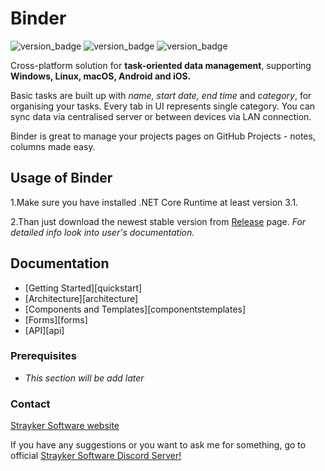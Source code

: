 # Binder

<p align="left">
    <img src="https://img.shields.io/badge/Version%3A-1.0.0-brightgreen" alt="version_badge" />
    <img src="https://img.shields.io/badge/Coverage-0%25-lightgrey" alt="version_badge" />
    <img src="https://img.shields.io/badge/Platform-windows%20%7C%20macos%20%7C%20linux-lightgrey" alt="version_badge" />
</p>
Cross-platform solution for <strong>task-oriented data management</strong>, supporting <strong>Windows, Linux, macOS, Android and iOS.</strong>     

Basic tasks are built up with _name, start date, end time_ and _category_, for organising your tasks.
Every tab in UI represents single category. You can sync data via centralised server or between devices via LAN connection.

Binder is great to manage your projects pages on GitHub Projects - notes, columns made easy.

## Usage of Binder

1.Make sure you have installed .NET Core Runtime at least version 3.1.

2.Than just download the newest stable version from [Release](https://github.com/StraykerPL/Binder/releases) page.
_For detailed info look into user's documentation._

## Documentation

- [Getting Started][quickstart]
- [Architecture][architecture]
- [Components and Templates][componentstemplates]
- [Forms][forms]
- [API][api]

### Prerequisites

- _This section will be add later_

### Contact

[Strayker Software website](https://straykersoftware.pl)

If you have any suggestions or you want to ask me for something, go to official [Strayker Software Discord Server!](https://discord.gg/ytdkCVD)
